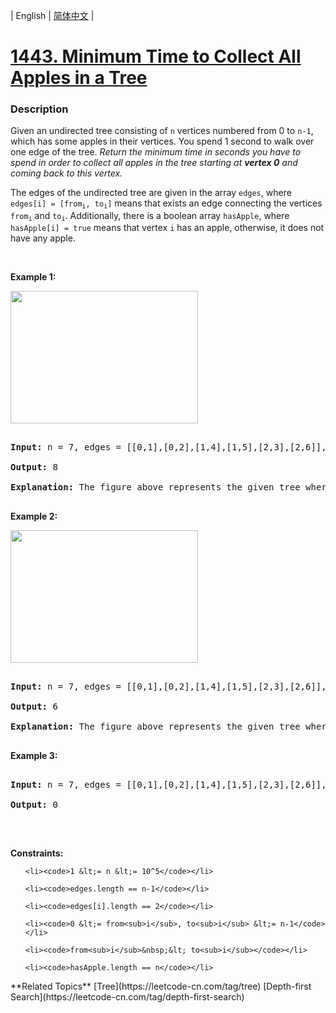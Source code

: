 | English | [简体中文](README.md) |

# [1443. Minimum Time to Collect All Apples in a Tree](https://leetcode-cn.com/problems/minimum-time-to-collect-all-apples-in-a-tree)
 ### Description
<p>Given an undirected tree consisting of <code>n</code> vertices numbered from 0 to <code>n-1</code>, which has some apples in their&nbsp;vertices. You spend 1 second to walk over one&nbsp;edge of the tree.&nbsp;<em>Return the minimum time in seconds&nbsp;you have to spend&nbsp;in order to collect all apples in the tree starting at <strong>vertex 0</strong> and coming back to this vertex.</em></p>

<p>The edges of the undirected tree are given in the array <code>edges</code>, where <code>edges[i] = [from<sub>i</sub>, to<sub>i</sub>]</code> means that exists an edge connecting the vertices <code>from<sub>i</sub></code> and <code>to<sub>i</sub></code>. Additionally, there is&nbsp;a boolean array <code>hasApple</code>, where <code>hasApple[i] = true</code>&nbsp;means that&nbsp;vertex <code>i</code> has an apple, otherwise, it does not have any apple.</p>

<p>&nbsp;</p>
<p><strong>Example 1:</strong></p>

<p><strong><img alt="" src="https://assets.leetcode.com/uploads/2020/04/23/min_time_collect_apple_1.png" style="width: 300px; height: 212px;" /></strong></p>

<pre>
<strong>Input:</strong> n = 7, edges = [[0,1],[0,2],[1,4],[1,5],[2,3],[2,6]], hasApple = [false,false,true,false,true,true,false]
<strong>Output:</strong> 8 
<strong>Explanation:</strong> The figure above represents the given tree where red vertices have an apple. One optimal path to collect all apples is shown by the green arrows.  
</pre>

<p><strong>Example 2:</strong></p>

<p><strong><img alt="" src="https://assets.leetcode.com/uploads/2020/04/23/min_time_collect_apple_2.png" style="width: 300px; height: 212px;" /></strong></p>

<pre>
<strong>Input:</strong> n = 7, edges = [[0,1],[0,2],[1,4],[1,5],[2,3],[2,6]], hasApple = [false,false,true,false,false,true,false]
<strong>Output:</strong> 6
<strong>Explanation:</strong> The figure above represents the given tree where red vertices have an apple. One optimal path to collect all apples is shown by the green arrows.  
</pre>

<p><strong>Example 3:</strong></p>

<pre>
<strong>Input:</strong> n = 7, edges = [[0,1],[0,2],[1,4],[1,5],[2,3],[2,6]], hasApple = [false,false,false,false,false,false,false]
<strong>Output:</strong> 0
</pre>

<p>&nbsp;</p>
<p><strong>Constraints:</strong></p>

<ul>
	<li><code>1 &lt;= n &lt;= 10^5</code></li>
	<li><code>edges.length == n-1</code></li>
	<li><code>edges[i].length == 2</code></li>
	<li><code>0 &lt;= from<sub>i</sub>, to<sub>i</sub> &lt;= n-1</code></li>
	<li><code>from<sub>i</sub>&nbsp;&lt; to<sub>i</sub></code></li>
	<li><code>hasApple.length == n</code></li>
</ul>
**Related Topics**  [Tree](https://leetcode-cn.com/tag/tree) [Depth-first Search](https://leetcode-cn.com/tag/depth-first-search) 